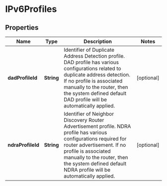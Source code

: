 # IPv6Profiles

## Properties
Name | Type | Description | Notes
------------ | ------------- | ------------- | -------------
**dadProfileId** | **String** | Identifier of Duplicate Address Detection profile. DAD profile has various configurations related to duplicate address detection. If no profile is associated manually to the router, then the system defined default DAD profile will be automatically applied.  |  [optional]
**ndraProfileId** | **String** | Identifier of Neighbor Discovery Router Advertisement profile. NDRA profile has various configurations required for router advertisement. If no profile is associated manually to the router, then the system defined default NDRA profile will be automatically applied.  |  [optional]
